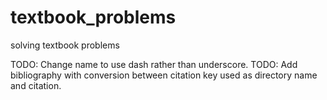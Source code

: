 # textbook_problems
solving textbook problems

TODO: Change name to use dash rather than underscore.
TODO: Add bibliography with conversion between citation key used as directory name and citation.
